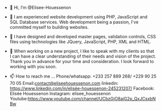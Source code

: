 - 👋 Hi, I’m @Elisee-Houessenon
- 👀 I am experienced website development using PHP, JavaScript and SQL Database services.
Web development being a passion, I've committed myself to building websites.
- 🌱 I have designed and developed master pages, validation controls, CSS files using technologies like JQuery, JavaScript, PHP, XML and HTML.

- 💞️ When working on a new project, I like to speak with my clients so that I can have a clear understanding of their needs and vision of the project. 
Thank you in advance for your time and consideration. I look forward to working with you soon.

- 📫 How to reach me ...
Phone/whatsapp: +233 257 889 268/ +229 90 25 70 05
Email:contact@eliseehouessenon.com
linkedin: https://www.linkedin.com/in/elisée-houessenon-245231207/
Facebook: Elisée Houessenon
Instagram:  elisee_houessenon
Youtube:https://www.youtube.com/channel/UCbzGjO8ajG2p_QxJCsxbNBw



